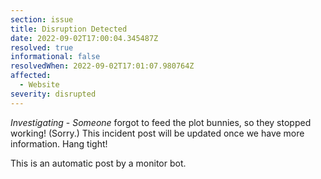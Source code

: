 ```yaml
---
section: issue
title: Disruption Detected
date: 2022-09-02T17:00:04.345487Z
resolved: true
informational: false
resolvedWhen: 2022-09-02T17:01:07.980764Z
affected:
  - Website
severity: disrupted
---
```

*Investigating* - _Someone_ forgot to feed the plot bunnies, so they stopped working! (Sorry.) This incident post will be updated once we have more information. Hang tight!

This is an automatic post by a monitor bot.
        
